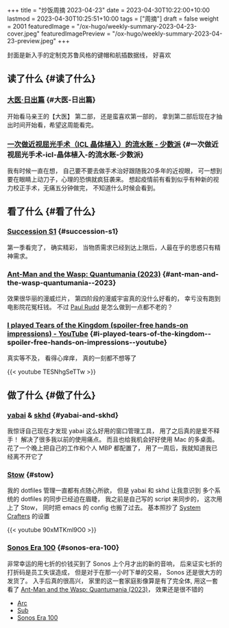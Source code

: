 +++
title = "炒饭周摘 2023-04-23"
date = 2023-04-30T10:22:00+10:00
lastmod = 2023-04-30T10:25:51+10:00
tags = ["周摘"]
draft = false
weight = 2001
featuredImage = "/ox-hugo/weekly-summary-2023-04-23-cover.jpeg"
featuredImagePreview = "/ox-hugo/weekly-summary-2023-04-23-preview.jpeg"
+++

封面是新入手的定制克苏鲁风格的键帽和航插数据线， 好喜欢

<!--more-->


## 读了什么 {#读了什么}


### [大医·日出篇](https://book.douban.com/subject/36155568/) {#大医-日出篇}

开始看马亲王的【大医】 第二部， 还是蛮喜欢第一部的， 拿到第二部后现在才抽出时间开始看，希望这周能看完。


### [一次做近视屈光手术（ICL 晶体植入）的流水账 - 少数派](https://sspai.com/post/79450) {#一次做近视屈光手术-icl-晶体植入-的流水账-少数派}

我有时候一直在想， 自己要不要去做手术治好跟随我20多年的近视眼， 可一想到要在眼睛上动刀子，心理的恐惧就疯狂袭来。 想起疫情前有看到似乎有种新的视力校正手术，无痛五分钟做完， 不知道什么时候会看到。


## 看了什么 {#看了什么}


### [Succession S1](https://www.imdb.com/title/tt7660850/episodes?season=1) {#succession-s1}

第一季看完了， 确实精彩， 当物质需求已经到达上限后，人最在乎的思惑只有精神需求。


### [Ant-Man and the Wasp: Quantumania (2023)](https://www.imdb.com/title/tt10954600/) {#ant-man-and-the-wasp-quantumania--2023}

效果很华丽的漫威烂片， 第四阶段的漫威宇宙真的没什么好看的， 幸亏没有跑到电影院花冤枉钱。 不过 [Paul Rudd](https://www.imdb.com/name/nm0748620/?ref_=tt_cl_i_1) 是怎么做到一点都不老的？


### [I played Tears of the Kingdom (spoiler-free hands-on impressions) - YouTube](https://www.youtube.com/watch?v=TESNhgSeTTw&ab_channel=SkillUp) {#i-played-tears-of-the-kingdom--spoiler-free-hands-on-impressions--youtube}

真实等不及， 看得心痒痒， 真的一刻都不想等了

{{< youtube TESNhgSeTTw >}}


## 做了什么 {#做了什么}


### [yabai](https://github.com/koekeishiya/yabai) &amp; [skhd](https://github.com/koekeishiya/skhd) {#yabai-and-skhd}

我惊讶自己现在才发现 yabai 这么好用的窗口管理工具， 用了之后真的是爱不释手！ 解决了很多我以前的使用痛点。 而且也给我机会好好使用 Mac 的多桌面。 花了一个晚上把自己的工作和个人 MBP 都配置了， 用了一周后，我就知道我已经离不开它了


### [Stow](https://www.gnu.org/software/stow/) {#stow}

我的 dotfiles 管理一直都有点随心所欲， 但是 yabai 和 skhd 让我意识到 多个系统的 dotfiles 的同步已经迫在眉睫， 我之前是自己写的 script 来同步的， 这次用上了 Stow， 同时把 emacs 的 config 也搬了过去。
基本照抄了 [System Crafters](https://www.youtube.com/@SystemCrafters) 的设置

{{< youtube 90xMTKml9O0 >}}


### [Sonos Era 100](https://www.sonos.com/en-au/shop/two-room-set-era-100-white) {#sonos-era-100}

非常幸运的用七折的价钱买到了 Sonos 上个月才出的新的音响， 后来证实七折的打折码是员工失误造成， 但是对于在那一小时下单的交易， Sonos 还是很大方的发货了。 入手后真的很高兴， 家里的这一套家庭影像算是有了完全体, 用这一套看了 [Ant-Man and the Wasp: Quantumania (2023)](https://www.imdb.com/title/tt10954600/)， 效果还是很不错的

-   [Arc](https://www.sonos.com/en-au/shop/arc)
-   [Sub](https://www.sonos.com/en-au/shop/sub)
-   [Sonos Era 100](https://www.sonos.com/en-au/shop/two-room-set-era-100-white)
